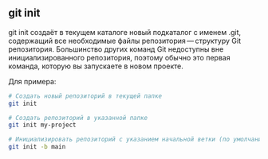 ## git init
git init создаёт в текущем каталоге новый подкаталог с именем .git, содержащий все необходимые файлы репозитория — структуру Git репозитория. Большинство других команд Git недоступны вне инициализированного репозитория, поэтому обычно это первая команда, которую вы запускаете в новом проекте.

Для примера:
```bash
# Создать новый репозиторий в текущей папке
git init

# Создать репозиторий в указанной папке
git init my-project

# Инициализировать репозиторий с указанием начальной ветки (по умолчанию используется master или main)
git init -b main
